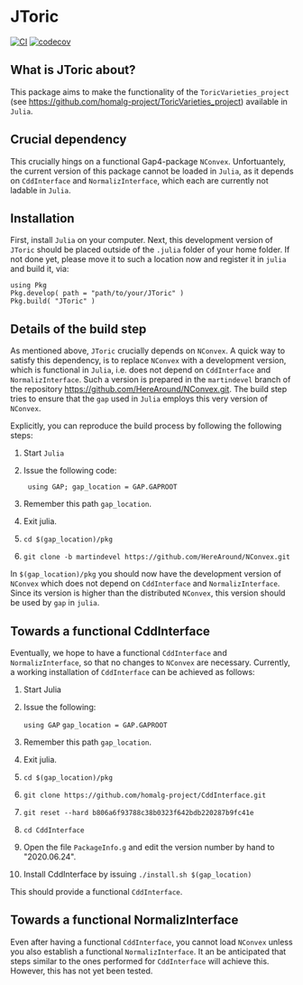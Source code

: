 # JToric

[![CI](https://github.com/HereAround/JToric/actions/workflows/CI.yml/badge.svg)](https://github.com/HereAround/JToric/actions/workflows/CI.yml)
[![codecov](https://codecov.io/gh/HereAround/JToric/branch/master/graph/badge.svg?token=P0OW0QDKM8)](https://codecov.io/gh/HereAround/JToric)


## What is JToric about?

This package aims to make the functionality of the `ToricVarieties_project` (see <https://github.com/homalg-project/ToricVarieties_project>) available in `Julia`.


## Crucial dependency

This crucially hings on a functional Gap4-package `NConvex`. Unfortuantely, the current version of this package cannot be loaded in `Julia`, as it depends on `CddInterface` and `NormalizInterface`, which each are currently not ladable in `Julia`.


## Installation

First, install `Julia` on your computer. Next, this development version of `JToric` should be placed outside of the `.julia` folder of your home folder. If not done yet, please move it to such a location now and register it in `julia` and build it, via:

    using Pkg
    Pkg.develop( path = "path/to/your/JToric" )
    Pkg.build( "JToric" )


## Details of the build step

As mentioned above, `JToric` crucially depends on `NConvex`.  A quick way to satisfy this dependency, is to replace `NConvex` with a development version, which is functional in `Julia`, i.e. does not depend on `CddInterface` and `NormalizInterface`. Such a version is prepared in the `martindevel` branch of the repository https://github.com/HereAround/NConvex.git. The build step tries to ensure that the `gap` used in `Julia` employs this very version of `NConvex`.

Explicitly, you can reproduce the build process by following the following steps:

1. Start `Julia`
2. Issue the following code:

        using GAP; gap_location = GAP.GAPROOT

2. Remember this path `gap_location`.
3. Exit julia.
4. `cd $(gap_location)/pkg`
5. `git clone -b martindevel https://github.com/HereAround/NConvex.git`

In `$(gap_location)/pkg` you should now have the development version of `NConvex` which does not depend on `CddInterface` and `NormalizInterface`. Since its version is higher than the distributed `NConvex`, this version should be used by `gap` in `julia`.


## Towards a functional CddInterface

Eventually, we hope to have a functional `CddInterface` and `NormalizInterface`, so that no changes to `NConvex` are necessary. Currently, a working installation of `CddInterface` can be achieved as follows:

1. Start Julia
2. Issue the following:

    `using GAP`
    `gap_location = GAP.GAPROOT`

3. Remember this path `gap_location`.
4. Exit julia.
5. `cd $(gap_location)/pkg`
6. `git clone https://github.com/homalg-project/CddInterface.git`
7. `git reset --hard b806a6f93788c38b0323f642bdb220287b9fc41e`
8. `cd CddInterface`
9. Open the file `PackageInfo.g` and edit the version number by hand to "2020.06.24".
10. Install CddInterface by issuing
      `./install.sh $(gap_location)`

This should provide a functional `CddInterface`.

## Towards a functional NormalizInterface

 Even after having a functional `CddInterface`, you cannot load `NConvex` unless you also establish a functional `NormalizInterface`. It an be anticipated that steps similar to the ones performed for `CddInterface` will achieve this. However, this has not yet been tested.
